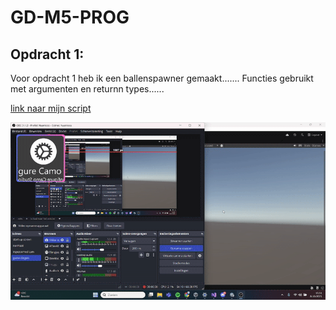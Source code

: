 # GD-M5-PROG


## Opdracht 1:
Voor opdracht 1 heb ik een ballenspawner gemaakt....... Functies gebruikt met argumenten en returnn types......


[link naar mijn script](/My_project/Assets/Opdracht1.cs)

![link naar het gifje](/My_project/Assets/2025-10-0815-53-19-ezgif.com-video-to-gif-converter.gif)